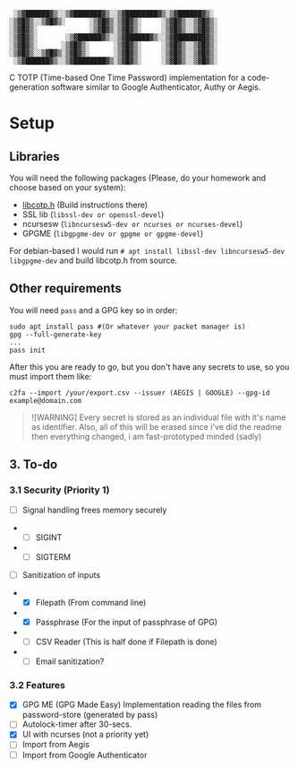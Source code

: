 ```
 ░▒▓██████▓▒░░▒▓███████▓▒░░▒▓████████▓▒░▒▓██████▓▒░  
░▒▓█▓▒░░▒▓█▓▒░      ░▒▓█▓▒░▒▓█▓▒░     ░▒▓█▓▒░░▒▓█▓▒░ 
░▒▓█▓▒░             ░▒▓█▓▒░▒▓█▓▒░     ░▒▓█▓▒░░▒▓█▓▒░ 
░▒▓█▓▒░       ░▒▓██████▓▒░░▒▓██████▓▒░░▒▓████████▓▒░ 
░▒▓█▓▒░      ░▒▓█▓▒░      ░▒▓█▓▒░     ░▒▓█▓▒░░▒▓█▓▒░ 
░▒▓█▓▒░░▒▓█▓▒░▒▓█▓▒░      ░▒▓█▓▒░     ░▒▓█▓▒░░▒▓█▓▒░ 
 ░▒▓██████▓▒░░▒▓████████▓▒░▒▓█▓▒░     ░▒▓█▓▒░░▒▓█▓▒░ 
```

C TOTP (Time-based One Time Password) implementation for a code-generation software similar to
Google Authenticator, Authy or Aegis.

# Setup

## Libraries
You will need the following packages (Please, do your homework and choose based on your system):
- [libcotp.h](https://github.com/paolostivanin/libcotp) (Build instructions there)
- SSL lib (`libssl-dev or openssl-devel`)
- ncursesw (`libncursesw5-dev or ncurses or ncurses-devel`)
- GPGME (`libgpgme-dev or gpgme or gpgme-devel`)

For debian-based I would run `# apt install libssl-dev libncursesw5-dev libgpgme-dev` and build libcotp.h from source.

## Other requirements
You will need `pass` and a GPG key so in order:
```
sudo apt install pass #(Or whatever your packet manager is)
gpg --full-generate-key
...
pass init
```

After this you are ready to go, but you don't have any secrets to use, so you must import them like:
```
c2fa --import /your/export.csv --issuer (AEGIS | GOOGLE) --gpg-id example@domain.com
```

> ![WARNING]
> Every secret is stored as an individual file with it's name as identifier.
> Also, all of this will be erased since i've did the readme then everything changed, i am fast-prototyped minded (sadly)

## 3. To-do
### 3.1 Security (Priority 1)
- [ ] Signal handling frees memory securely
-   - [ ] SIGINT
-   - [ ] SIGTERM
- [ ] Sanitization of inputs
-   - [x] Filepath (From command line)
-   - [x] Passphrase (For the input of passphrase of GPG)
-   - [ ] CSV Reader (This is half done if Filepath is done)
-   - [ ] Email sanitization?

### 3.2 Features
- [x] GPG ME (GPG Made Easy) Implementation reading the files from password-store (generated by pass)
- [ ] Autolock-timer after 30-secs.
- [x] UI with ncurses (not a priority yet)
- [ ] Import from Aegis
- [ ] Import from Google Authenticator
